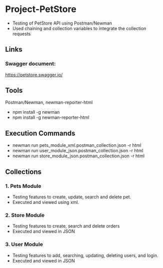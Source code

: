 # Project-PetStore

* Testing of PetStore API using Postman/Newman
* Used chaining and collection variables to integrate the collection requests

## Links

### Swagger document:
https://petstore.swagger.io/

## Tools
Postman/Newman, newman-reporter-html
* npm install -g newman
* npm install -g newman-reporter-html

## Execution Commands
* newman run pets_module_xml.postman_collection.json -r html
* newman run user_module_json.postman_collection.json -r html
* newman run store_module_json.postman_collection.json -r html

## Collections
### 1. Pets Module
* Testing features to create, update, search and delete pet.
* Executed and viewed using xml.

### 2. Store Module
* Testing features to create, search and delete orders
* Executed and viewed in JSON

### 3. User Module
* Testing features to add, searching, updating, deleting users, and login.
* Executed and viewed in JSON
